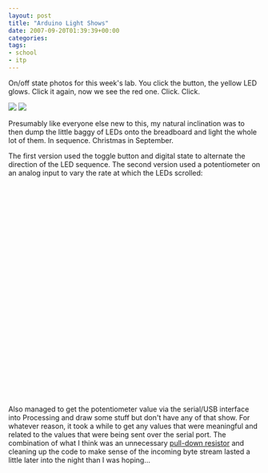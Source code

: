 ```yaml
---
layout: post
title: "Arduino Light Shows"
date: 2007-09-20T01:39:39+00:00
categories:
tags:
- school
- itp
---
```

On/off state photos for this week's lab. You click the button, the yellow LED glows. Click it again, now we see the red one. Click. Click.

<div class="photos">
<a href="http://flickr.com/photos/amitsnyderman/1411152886/"><img src="http://farm2.static.flickr.com/1258/1411152886_c2e3712ba6_m.jpg" /></a>
<a href="http://flickr.com/photos/amitsnyderman/1410263983/"><img src="http://farm2.static.flickr.com/1159/1410263983_601cfd991d_m.jpg" /></a>
</div>

Presumably like everyone else new to this, my natural inclination was to then dump the little baggy of LEDs onto the breadboard and light the whole lot of them. In sequence. Christmas in September.

The first version used the toggle button and digital state to alternate the direction of the LED sequence. The second version used a potentiometer on an analog input to vary the rate at which the LEDs scrolled:

<div class="photos">
<object width="240" height="207"><param name="movie" value="http://www.youtube.com/v/-8kFdIvLSaw"></param><param name="wmode" value="transparent"></param><embed src="http://www.youtube.com/v/-8kFdIvLSaw" type="application/x-shockwave-flash" wmode="transparent" width="240" height="207"></embed></object>

<object width="240" height="207"><param name="movie" value="http://www.youtube.com/v/ojifCcHbkhk"></param><param name="wmode" value="transparent"></param><embed src="http://www.youtube.com/v/ojifCcHbkhk" type="application/x-shockwave-flash" wmode="transparent" width="240" height="207"></embed></object>
</div>

Also managed to get the potentiometer value via the serial/USB interface into Processing and draw some stuff but don't have any of that show. For whatever reason, it took a while to get any values that were meaningful and related to the values that were being sent over the serial port. The combination of what I think was an unnecessary [pull-down resistor][1] and cleaning up the code to make sense of the incoming byte stream lasted a little later into the night than I was hoping...

[1]: http://en.wikipedia.org/wiki/Pull-up_resistor
